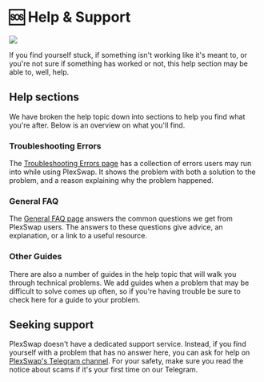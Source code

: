 # 🆘 Help & Support

![](../.gitbook/assets/Help\_Wanted.png)

If you find yourself stuck, if something isn't working like it's meant to, or you're not sure if something has worked or not, this help section may be able to, well, help.

## Help sections

We have broken the help topic down into sections to help you find what you're after. Below is an overview on what you'll find.

### Troubleshooting Errors

The [Troubleshooting Errors page](https://docs.plexfinance.us/help/troubleshooting) has a collection of errors users may run into while using PlexSwap. It shows the problem with both a solution to the problem, and a reason explaining why the problem happened.

### General FAQ

The [General FAQ page](https://docs.plexfinance.us/help/faq) answers the common questions we get from PlexSwap users. The answers to these questions give advice, an explanation, or a link to a useful resource.

### Other Guides

There are also a number of guides in the help topic that will walk you through technical problems. We add guides when a problem that may be difficult to solve comes up often, so if you're having trouble be sure to check here for a guide to your problem.

## Seeking support

PlexSwap doesn't have a dedicated support service. Instead, if you find yourself with a problem that has no answer here, you can ask for help on [PlexSwap's Telegram channel](https://t.me/PlexSwap). For your safety, make sure you read the notice about scams if it's your first time on our Telegram.
